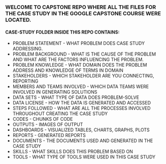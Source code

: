 <H3>WELCOME TO CAPSTONE REPO WHERE ALL THE FILES FOR THE CASE STUDY IN THE GOOGLE CAPSTONE COURSE WERE LOCATED. </H3>
<H4>CASE-STUDY FOLDER INSIDE THIS REPO CONTAINS: </H4>
<p>
<ul>
<li> PROBLEM STATEMENT - WHAT PROBLEM DOES CASE STUDY ADDRESSING. </li>
<li> PROBLEM BACKGROUND - WHAT IS THE CAUSE OF THE PROBLEM AND WHAT ARE THE FACTORS INFLUENCING THE PROBLEM.</li>
<li> PROBLEM KNOWLEDGE - WHAT DOMAIN DOES THE PROBLEM ADDRESS AND KNOWLEDGE OF TERMS IN DOMAIN </li>
<li> STAKEHOLDERS - WHICH STAKEHOLDER ARE YOU CONNECTING, REPORTING </li>
<li> MEMBERS AND TEAMS INVOLVED - WHICH DATA TEAMS WERE INVOLVED IN GENERATING SOLUTIONS </li>
<li> DATA SETS - WHAT TYPE OF DATA DOES PROBLEM-SOLVE </li>
<li> DATA LICENSE - HOW THE DATA IS GENERATED AND ACCESSED </li>
<li> STEPS FOLLOWED - WHAT ARE ALL THE PROCESSES INVOLVED THROUGHOUT CREATING THE CASE STUDY </li>
<li> CODES - CHUNKS OF CODE </li>
<li> OUTPUTS - IMAGES OF OUTPUT </li>
<li> DASHBOARDS - VISUALIZED TABLES, CHARTS, GRAPHS, PLOTS </li>
<li> REPORTS - GENERATED REPORTS </li>
<li> DOCUMENTS - THE DOCUMENTS USED AND GENERATED IN THE CASE STUDY </li>
<li> SKILLS - WHAT SKILLS DOES THIS PROBLEM BASED ON </li>
<li> TOOLS - WHAT TYPE OF TOOLS WERE USED IN THIS CASE STUDY</li>
</ul>
</p>

